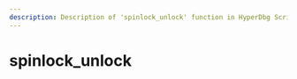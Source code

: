 ```yaml
---
description: Description of 'spinlock_unlock' function in HyperDbg Scripts
---
```


# spinlock\_unlock

